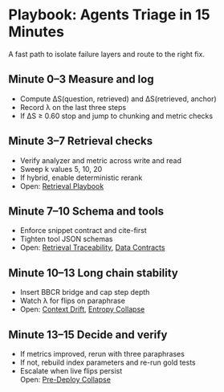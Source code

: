 # Playbook: Agents Triage in 15 Minutes

A fast path to isolate failure layers and route to the right fix.

## Minute 0–3  Measure and log
- Compute ΔS(question, retrieved) and ΔS(retrieved, anchor)
- Record λ on the last three steps
- If ΔS ≥ 0.60 stop and jump to chunking and metric checks

## Minute 3–7  Retrieval checks
- Verify analyzer and metric across write and read
- Sweep k values 5, 10, 20
- If hybrid, enable deterministic rerank
- Open: [Retrieval Playbook](https://github.com/onestardao/WFGY/blob/main/ProblemMap/retrieval-playbook.md)

## Minute 7–10  Schema and tools
- Enforce snippet contract and cite-first
- Tighten tool JSON schemas
- Open: [Retrieval Traceability](https://github.com/onestardao/WFGY/blob/main/ProblemMap/retrieval-traceability.md), [Data Contracts](https://github.com/onestardao/WFGY/blob/main/ProblemMap/data-contracts.md)

## Minute 10–13  Long chain stability
- Insert BBCR bridge and cap step depth
- Watch λ for flips on paraphrase
- Open: [Context Drift](https://github.com/onestardao/WFGY/blob/main/ProblemMap/context-drift.md), [Entropy Collapse](https://github.com/onestardao/WFGY/blob/main/ProblemMap/entropy-collapse.md)

## Minute 13–15  Decide and verify
- If metrics improved, rerun with three paraphrases
- If not, rebuild index parameters and re-run gold tests
- Escalate when live flips persist  
  Open: [Pre-Deploy Collapse](https://github.com/onestardao/WFGY/blob/main/ProblemMap/predeploy-collapse.md)
